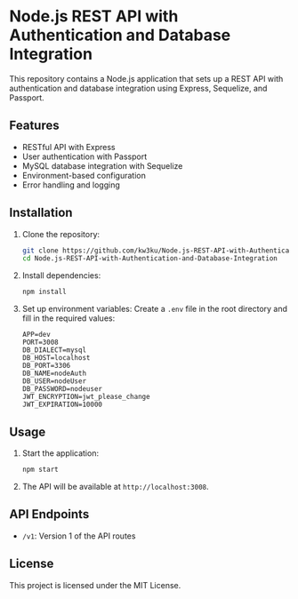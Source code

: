 # Node.js REST API with Authentication and Database Integration

This repository contains a Node.js application that sets up a REST API with authentication and database integration using Express, Sequelize, and Passport.

## Features

- RESTful API with Express
- User authentication with Passport
- MySQL database integration with Sequelize
- Environment-based configuration
- Error handling and logging

## Installation

1. Clone the repository:
    ```sh
    git clone https://github.com/kw3ku/Node.js-REST-API-with-Authentication-and-Database-Integration.git
    cd Node.js-REST-API-with-Authentication-and-Database-Integration
    ```

2. Install dependencies:
    ```sh
    npm install
    ```

3. Set up environment variables:
    Create a `.env` file in the root directory and fill in the required values:
    ```plaintext
    APP=dev
    PORT=3008
    DB_DIALECT=mysql
    DB_HOST=localhost
    DB_PORT=3306
    DB_NAME=nodeAuth
    DB_USER=nodeUser
    DB_PASSWORD=nodeuser
    JWT_ENCRYPTION=jwt_please_change
    JWT_EXPIRATION=10000
    ```

## Usage

1. Start the application:
    ```sh
    npm start
    ```

2. The API will be available at `http://localhost:3008`.

## API Endpoints

- `/v1`: Version 1 of the API routes

## License

This project is licensed under the MIT License.
